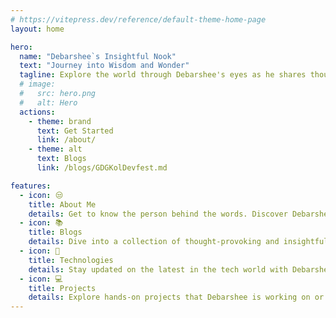 ```yaml
---
# https://vitepress.dev/reference/default-theme-home-page
layout: home

hero:
  name: "Debarshee`s Insightful Nook"
  text: "Journey into Wisdom and Wonder"
  tagline: Explore the world through Debarshee's eyes as he shares thoughts, experiences, and knowledge on a variety of topics. From personal reflections to in-depth explorations, this blog is your gateway to a diverse range of perspectives.
  # image: 
  #   src: hero.png
  #   alt: Hero
  actions:
    - theme: brand
      text: Get Started
      link: /about/
    - theme: alt
      text: Blogs
      link: /blogs/GDGKolDevfest.md

features:
  - icon: 😒
    title: About Me
    details: Get to know the person behind the words. Discover Debarshee's background, passions, and the journey that led to this blog. Uncover the motivations and experiences that shape the unique perspective shared in every post.
  - icon: 📚
    title: Blogs
    details: Dive into a collection of thought-provoking and insightful articles covering a wide array of topics. From personal anecdotes to deep dives into various subjects, these blogs offer a blend of entertainment, information, and a glimpse into Debarshee's mind.
  - icon: 🤖
    title: Technologies
    details: Stay updated on the latest in the tech world with Debarshee's exploration of cutting-edge technologies. Whether it's reviews, tutorials, or discussions on emerging trends, this section keeps you informed and engaged with the fast-paced world of innovation.
  - icon: 💻
    title: Projects
    details: Explore hands-on projects that Debarshee is working on or has completed. From coding experiments to creative endeavors, this section showcases practical applications of knowledge and skills discussed throughout the blog. Learn, be inspired, and perhaps even contribute to ongoing projects.
---
```


